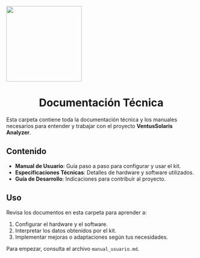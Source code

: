 <p align="left">
  <img src="https://github.com/user-attachments/assets/2cae9b13-d1de-4a5a-a827-643818c98091" width="200">
  <h1 align="center">Documentación Técnica</h1>
</p>

Esta carpeta contiene toda la documentación técnica y los manuales necesarios para entender y trabajar con el proyecto **VentusSolaris Analyzer**.

## Contenido

- **Manual de Usuario**: Guía paso a paso para configurar y usar el kit.
- **Especificaciones Técnicas**: Detalles de hardware y software utilizados.
- **Guía de Desarrollo**: Indicaciones para contribuir al proyecto.

## Uso

Revisa los documentos en esta carpeta para aprender a:

1. Configurar el hardware y el software.
2. Interpretar los datos obtenidos por el kit.
3. Implementar mejoras o adaptaciones según tus necesidades.

Para empezar, consulta el archivo `manual_usuario.md`.
